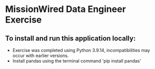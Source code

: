 # MissionWired Data Engineer Exercise

## To install and run this application locally:
* Exercise was completed using Python 3.9.14, incompatibilities may occur with earlier versions.
* Install pandas using the terminal command 'pip install pandas'